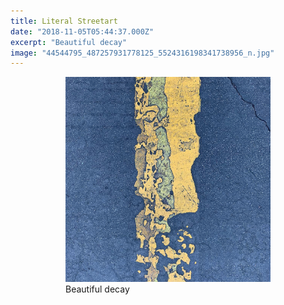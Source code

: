 ```yaml
---
title: Literal Streetart
date: "2018-11-05T05:44:37.000Z"
excerpt: "Beautiful decay"
image: "44544795_487257931778125_5524316198341738956_n.jpg"
---
```


<div style="max-width: 408px; margin: 0 auto"><figure>
<img src="44544795_487257931778125_5524316198341738956_n.jpg"
     alt="literal streetart" /><br />
<figcaption style="font-style: normal">
  Beautiful decay
</figcaption>
</figure></div>
